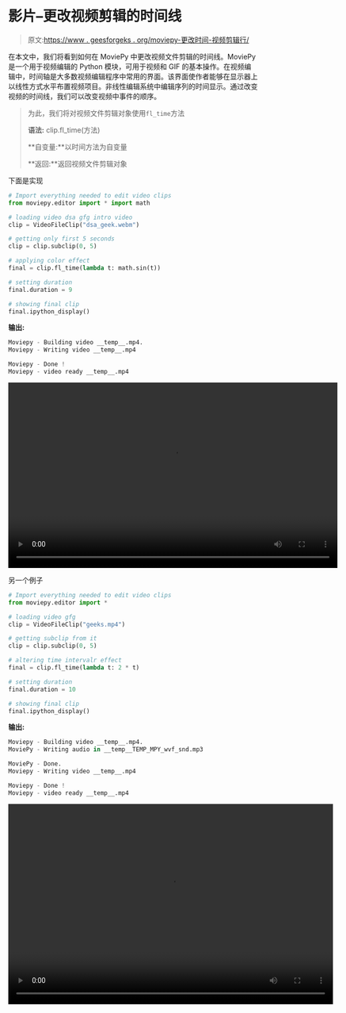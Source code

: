 # 影片–更改视频剪辑的时间线

> 原文:[https://www . geesforgeks . org/moviepy-更改时间-视频剪辑行/](https://www.geeksforgeeks.org/moviepy-changing-time-line-of-video-clip/)

在本文中，我们将看到如何在 MoviePy 中更改视频文件剪辑的时间线。MoviePy 是一个用于视频编辑的 Python 模块，可用于视频和 GIF 的基本操作。在视频编辑中，时间轴是大多数视频编辑程序中常用的界面。该界面使作者能够在显示器上以线性方式水平布置视频项目。非线性编辑系统中编辑序列的时间显示。通过改变视频的时间线，我们可以改变视频中事件的顺序。

> 为此，我们将对视频文件剪辑对象使用`fl_time`方法
> 
> **语法:** clip.fl_time(方法)
> 
> **自变量:**以时间方法为自变量
> 
> **返回:**返回视频文件剪辑对象

下面是实现

```py
# Import everything needed to edit video clips
from moviepy.editor import * import math  

# loading video dsa gfg intro video
clip = VideoFileClip("dsa_geek.webm")

# getting only first 5 seconds
clip = clip.subclip(0, 5)

# applying color effect
final = clip.fl_time(lambda t: math.sin(t))

# setting duration
final.duration = 9

# showing final clip
final.ipython_display()
```

**输出:**

```py
Moviepy - Building video __temp__.mp4.
Moviepy - Writing video __temp__.mp4

Moviepy - Done !
Moviepy - video ready __temp__.mp4

```

<video class="wp-video-shortcode" id="video-460224-1" width="665" height="374" preload="metadata" controls=""><source type="video/mp4" src="https://media.geeksforgeeks.org/wp-content/uploads/20200727001141/130.mp4?_=1">[https://media.geeksforgeeks.org/wp-content/uploads/20200727001141/130.mp4](https://media.geeksforgeeks.org/wp-content/uploads/20200727001141/130.mp4)</video>

另一个例子

```py
# Import everything needed to edit video clips
from moviepy.editor import *

# loading video gfg
clip = VideoFileClip("geeks.mp4")

# getting subclip from it
clip = clip.subclip(0, 5)

# altering time intervalr effect
final = clip.fl_time(lambda t: 2 * t)

# setting duration
final.duration = 10

# showing final clip
final.ipython_display()
```

**输出:**

```py
Moviepy - Building video __temp__.mp4.
MoviePy - Writing audio in __temp__TEMP_MPY_wvf_snd.mp3

MoviePy - Done.
Moviepy - Writing video __temp__.mp4

Moviepy - Done !
Moviepy - video ready __temp__.mp4

```

<video class="wp-video-shortcode" id="video-460224-2" width="656" height="404" preload="metadata" controls=""><source type="video/mp4" src="https://media.geeksforgeeks.org/wp-content/uploads/20200727001204/223.mp4?_=2">[https://media.geeksforgeeks.org/wp-content/uploads/20200727001204/223.mp4](https://media.geeksforgeeks.org/wp-content/uploads/20200727001204/223.mp4)</video>